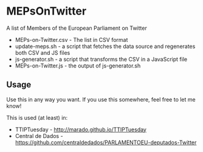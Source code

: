 # MEPsOnTwitter
A list of Members of the European Parliament on Twitter

* MEPs-on-Twitter.csv - The list in CSV format
* update-meps.sh - a script that fetches the data source and regenerates both CSV and JS files
* js-generator.sh - a script that transforms the CSV in a JavaScript file
* MEPs-on-Twitter.js - the output of js-generator.sh

## Usage

Use this in any way you want. If you use this somewhere, feel free to let me
know!

This is used (at least) in: 

* TTIPTuesday - http://marado.github.io/TTIPTuesday
* Central de Dados - https://github.com/centraldedados/PARLAMENTOEU-deputados-Twitter
